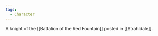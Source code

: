 ```yaml
---
tags:
  - Character
---
```

A knight of the [[Battalion of the Red Fountain]] posted in [[Strahldale]].